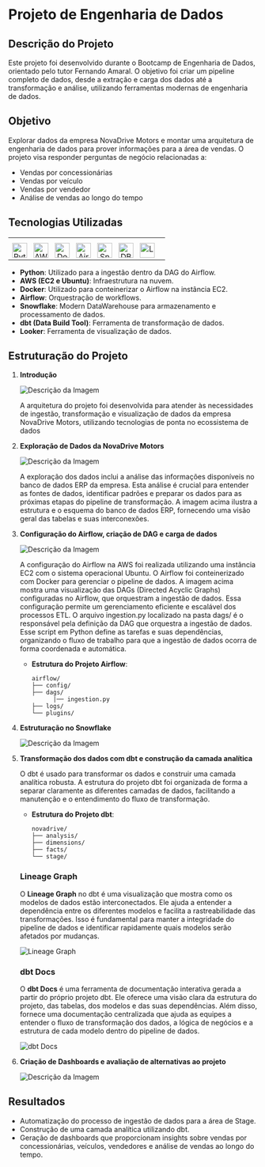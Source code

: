 ﻿# Projeto de Engenharia de Dados

## Descrição do Projeto
Este projeto foi desenvolvido durante o Bootcamp de Engenharia de Dados, orientado pelo tutor Fernando Amaral. O objetivo foi criar um pipeline completo de dados, desde a extração e carga dos dados até a transformação e análise, utilizando ferramentas modernas de engenharia de dados.

## Objetivo
Explorar dados da empresa NovaDrive Motors e montar uma arquitetura de engenharia de dados para prover informações para a área de vendas. O projeto visa responder perguntas de negócio relacionadas a:
- Vendas por concessionárias
- Vendas por veículo
- Vendas por vendedor
- Análise de vendas ao longo do tempo

## Tecnologias Utilizadas

<table align="center">
  <th></th>
  <tr>
    <td align="center">
      <a href="https://www.python.org"><img align="left" alt="Python" width="30px" style="padding-right:10px;" src="https://github.com/MvJr98/fancy-icons/blob/main/python/python.svg"/>
      <a href="https://aws.amazon.com/pt/"><img align="left" alt="AWS" width="30px" style="padding-right:10px;" src="https://github.com/MvJr98/fancy-icons/blob/main/aws/aws.svg"/>
      <a href="https://www.docker.com/"><img align="left" alt="Docker" width="30px" style="padding-right:10px;" src="https://github.com/MvJr98/fancy-icons/blob/main/docker/docker.svg"/>  
      <a href="https://airflow.apache.org"><img align="left" alt="Airflow" width="30px" style="padding-right:10px;" src="https://github.com/MvJr98/fancy-icons/blob/main/airflow/airflow.svg"/>
      <a href="https://www.snowflake.com/pt_br/"><img align="left" alt="Snowflake" width="30px" style="padding-right:10px;" src="https://github.com/MvJr98/fancy-icons/blob/main/snowflake/snowflake.svg"/>
      <a href="https://www.getdbt.com"><img align="left" alt="DBT" width="30px" style="padding-right:10px;" src="https://github.com/MvJr98/fancy-icons/blob/main/dbt/dbt.svg"/>
      <a href="https://lookerstudio.google.com/overview"><img align="left" alt="Looker" width="30px" style="padding-right:10px;" src="https://github.com/MvJr98/fancy-icons/blob/main/looker_studio/looker_studio.svg"/>
    </td>
  </tr>
</table>

- **Python**: Utilizado para a ingestão dentro da DAG do Airflow.
- **AWS (EC2 e Ubuntu)**: Infraestrutura na nuvem.
- **Docker**: Utilizado para conteinerizar o Airflow na instância EC2.
- **Airflow**: Orquestração de workflows.
- **Snowflake**: Modern DataWarehouse para armazenamento e processamento de dados.
- **dbt (Data Build Tool)**: Ferramenta de transformação de dados.
- **Looker**: Ferramenta de visualização de dados.

## Estruturação do Projeto
1. **Introdução**

    ![Descrição da Imagem](pics/Arquitetura.png)
    
    A arquitetura do projeto foi desenvolvida para atender às necessidades de ingestão, transformação e visualização de dados da empresa NovaDrive Motors, utilizando tecnologias de ponta no ecossistema de dados

2. **Exploração de Dados da NovaDrive Motors**

    ![Descrição da Imagem](pics/Banco_ERP.png)
    
    A exploração dos dados inclui a análise das informações disponíveis no banco de dados ERP da empresa. Esta análise é crucial para entender as fontes de dados, identificar padrões e preparar os dados para as próximas etapas do pipeline de transformação. A imagem acima ilustra a estrutura e o esquema do banco de dados ERP, fornecendo uma visão geral das tabelas e suas interconexões.

3. **Configuração do Airflow, criação de DAG e carga de dados**

    ![Descrição da Imagem](pics/Airflow_Dag.png)
    
    A configuração do Airflow na AWS foi realizada utilizando uma instância EC2 com o sistema operacional Ubuntu. O Airflow foi conteinerizado com Docker para gerenciar o pipeline de dados. A imagem acima mostra uma visualização das DAGs (Directed Acyclic Graphs) configuradas no Airflow, que orquestram a ingestão de dados. Essa configuração permite um gerenciamento eficiente e escalável dos processos ETL.
    O arquivo ingestion.py localizado na pasta dags/ é o responsável pela definição da DAG que orquestra a ingestão de dados. Esse script em Python define as tarefas e suas dependências, organizando o fluxo de trabalho para que a ingestão de dados ocorra de forma coordenada e automática.

    - **Estrutura do Projeto Airflow**:
      ```plaintext
      airflow/
      ├── config/
      ├── dags/
            |── ingestion.py
      ├── logs/
      └── plugins/
      ```
 

4. **Estruturação no Snowflake**

    ![Descrição da Imagem](pics/Snowflake.png)     
 

5. **Transformação dos dados com dbt e construção da camada analítica**

   O dbt é usado para transformar os dados e construir uma camada analítica robusta. A estrutura do projeto dbt foi organizada de forma a separar claramente as diferentes camadas de dados, facilitando a manutenção e o entendimento do fluxo de transformação.

   - **Estrutura do Projeto dbt**:
     ```plaintext
     novadrive/
     ├── analysis/
     ├── dimensions/
     ├── facts/
     └── stage/
     ```

   ### Lineage Graph

   O **Lineage Graph** no dbt é uma visualização que mostra como os modelos de dados estão interconectados. Ele ajuda a entender a dependência entre os diferentes modelos e facilita a rastreabilidade das transformações. Isso é fundamental para manter a integridade do pipeline de dados e identificar rapidamente quais modelos serão afetados por mudanças.

   ![Lineage Graph](pics/Lineage_Graph.png)

   ### dbt Docs

   O **dbt Docs** é uma ferramenta de documentação interativa gerada a partir do próprio projeto dbt. Ele oferece uma visão clara da estrutura do projeto, das tabelas, dos modelos e das suas dependências. Além disso, fornece uma documentação centralizada que ajuda as equipes a entender o fluxo de transformação dos dados, a lógica de negócios e a estrutura de cada modelo dentro do pipeline de dados.

   ![dbt Docs](pics/dbt_Docs.png)



6. **Criação de Dashboards e avaliação de alternativas ao projeto**

    ![Descrição da Imagem](pics/looker.png)   

## Resultados
- Automatização do processo de ingestão de dados para a área de Stage.
- Construção de uma camada analítica utilizando dbt.
- Geração de dashboards que proporcionam insights sobre vendas por concessionárias, veículos, vendedores e análise de vendas ao longo do tempo.

